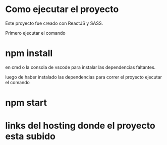 # Como ejecutar el proyecto


Este proyecto fue creado con ReactJS y SASS.


Primero ejecutar el comando
# npm install
en cmd o la consola de vscode
para instalar las dependencias faltantes.

luego de haber instalado las dependencias para correr el proyecto
ejecutar el comando
# npm start



# links del hosting donde el proyecto esta subido


